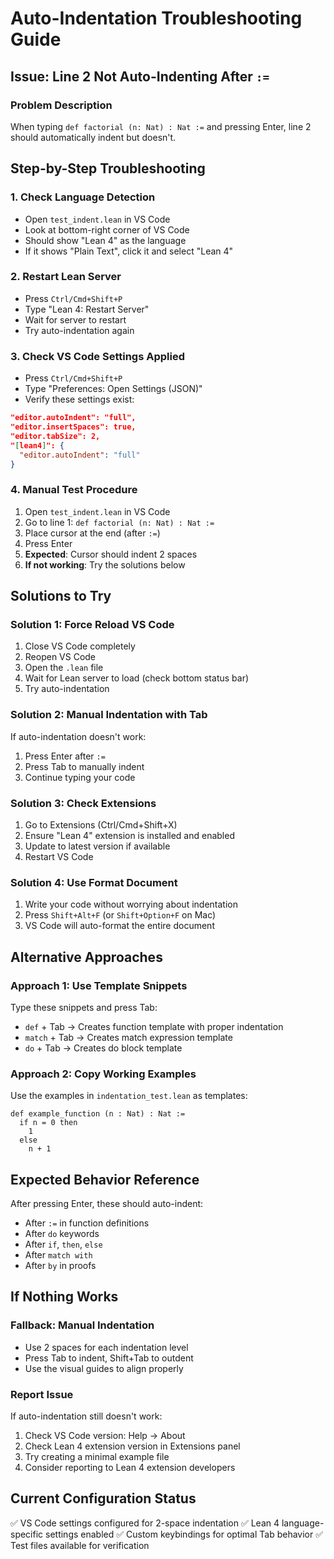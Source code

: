 # Auto-Indentation Troubleshooting Guide

## Issue: Line 2 Not Auto-Indenting After `:=`

### Problem Description
When typing `def factorial (n: Nat) : Nat :=` and pressing Enter, line 2 should automatically indent but doesn't.

## Step-by-Step Troubleshooting

### 1. Check Language Detection
- Open `test_indent.lean` in VS Code
- Look at bottom-right corner of VS Code
- Should show "Lean 4" as the language
- If it shows "Plain Text", click it and select "Lean 4"

### 2. Restart Lean Server
- Press `Ctrl/Cmd+Shift+P`
- Type "Lean 4: Restart Server"
- Wait for server to restart
- Try auto-indentation again

### 3. Check VS Code Settings Applied
- Press `Ctrl/Cmd+Shift+P`
- Type "Preferences: Open Settings (JSON)"
- Verify these settings exist:
```json
"editor.autoIndent": "full",
"editor.insertSpaces": true,
"editor.tabSize": 2,
"[lean4]": {
  "editor.autoIndent": "full"
}
```

### 4. Manual Test Procedure
1. Open `test_indent.lean` in VS Code
2. Go to line 1: `def factorial (n: Nat) : Nat :=`
3. Place cursor at the end (after `:=`)
4. Press Enter
5. **Expected**: Cursor should indent 2 spaces
6. **If not working**: Try the solutions below

## Solutions to Try

### Solution 1: Force Reload VS Code
1. Close VS Code completely
2. Reopen VS Code
3. Open the `.lean` file
4. Wait for Lean server to load (check bottom status bar)
5. Try auto-indentation

### Solution 2: Manual Indentation with Tab
If auto-indentation doesn't work:
1. Press Enter after `:=`
2. Press Tab to manually indent
3. Continue typing your code

### Solution 3: Check Extensions
1. Go to Extensions (Ctrl/Cmd+Shift+X)
2. Ensure "Lean 4" extension is installed and enabled
3. Update to latest version if available
4. Restart VS Code

### Solution 4: Use Format Document
1. Write your code without worrying about indentation
2. Press `Shift+Alt+F` (or `Shift+Option+F` on Mac)
3. VS Code will auto-format the entire document

## Alternative Approaches

### Approach 1: Use Template Snippets
Type these snippets and press Tab:
- `def` + Tab → Creates function template with proper indentation
- `match` + Tab → Creates match expression template
- `do` + Tab → Creates do block template

### Approach 2: Copy Working Examples
Use the examples in `indentation_test.lean` as templates:
```lean
def example_function (n : Nat) : Nat :=
  if n = 0 then
    1
  else
    n + 1
```

## Expected Behavior Reference

After pressing Enter, these should auto-indent:
- After `:=` in function definitions
- After `do` keywords  
- After `if`, `then`, `else`
- After `match with`
- After `by` in proofs

## If Nothing Works

### Fallback: Manual Indentation
- Use 2 spaces for each indentation level
- Press Tab to indent, Shift+Tab to outdent
- Use the visual guides to align properly

### Report Issue
If auto-indentation still doesn't work:
1. Check VS Code version: Help → About
2. Check Lean 4 extension version in Extensions panel  
3. Try creating a minimal example file
4. Consider reporting to Lean 4 extension developers

## Current Configuration Status
✅ VS Code settings configured for 2-space indentation
✅ Lean 4 language-specific settings enabled
✅ Custom keybindings for optimal Tab behavior
✅ Test files available for verification